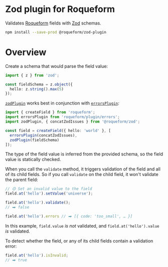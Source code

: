 # Zod plugin for Roqueform

Validates [Roqueform](https://github.com/smikhalevski/roqueform#readme) fields with [Zod](https://zod.dev/) schemas.

```sh
npm install --save-prod @roqueform/zod-plugin
```

# Overview

Create a schema that would parse the field value:

```ts
import { z } from 'zod';

const fieldSchema = z.object({
  hello: z.string().max(5)
});
```

[`zodPlugin`](https://smikhalevski.github.io/roqueform/modules/_roqueform_zod-plugin.html) works best in
conjunction with [`errorsPlugin`](https://github.com/smikhalevski/roqueform?#errors-plugin):

```ts
import { createField } from 'roqueform';
import errorsPlugin from 'roqueform/plugin/errors';
import zodPlugin, { concatZodIssues } from '@roqueform/zod';

const field = createField({ hello: 'world' }, [
  errorsPlugin(concatZodIssues),
  zodPlugin(fieldSchema)
]);
```

The type of the field value is inferred from the provided schema, so the field value is statically checked.

When you call the `validate` method, it triggers validation of the field and all of its child fields. So if you call
`validate` on the child field, it won't validate the parent field:

```ts
// 🟡 Set an invalid value to the field
field.at('hello').setValue('universe');

field.at('hello').validate();
// ⮕ false

field.at('hello').errors // ⮕ [{ code: 'too_small', … }]
```

In this example, `field.value` _is not_ validated, and `field.at('hello').value` _is_ validated.

To detect whether the field, or any of its child fields contain a validation error:

```ts
field.at('hello').isInvalid;
// ⮕ true
```
